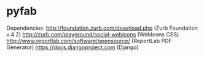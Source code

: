 pyfab
=====

Dependencies:
http://foundation.zurb.com/download.php (Zurb Foundation v.4.2)
http://zurb.com/playground/social-webicons (WebIcons CSS)
http://www.reportlab.com/software/opensource/ (ReportLab PDF Generator)
https://docs.djangoproject.com (Django)

